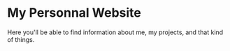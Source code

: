 # My Personnal Website

Here you'll be able to find information about me, my projects, and that kind of things.
